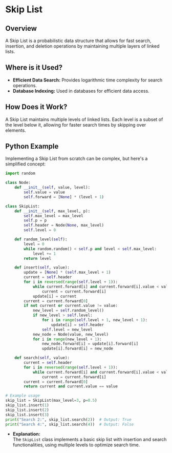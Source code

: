 # **Skip List**

## **Overview**

A Skip List is a probabilistic data structure that allows for fast search, insertion, and deletion operations by maintaining multiple layers of linked lists.

## **Where is it Used?**

- **Efficient Data Search:** Provides logarithmic time complexity for search operations.
- **Database Indexing:** Used in databases for efficient data access.

## **How Does it Work?**

A Skip List maintains multiple levels of linked lists. Each level is a subset of the level below it, allowing for faster search times by skipping over elements.

## **Python Example**

Implementing a Skip List from scratch can be complex, but here's a simplified concept:

```python
import random

class Node:
    def __init__(self, value, level):
        self.value = value
        self.forward = [None] * (level + 1)

class SkipList:
    def __init__(self, max_level, p):
        self.max_level = max_level
        self.p = p
        self.header = Node(None, max_level)
        self.level = 0

    def random_level(self):
        level = 0
        while random.random() < self.p and level < self.max_level:
            level += 1
        return level

    def insert(self, value):
        update = [None] * (self.max_level + 1)
        current = self.header
        for i in reversed(range(self.level + 1)):
            while current.forward[i] and current.forward[i].value < value:
                current = current.forward[i]
            update[i] = current
        current = current.forward[0]
        if not current or current.value != value:
            new_level = self.random_level()
            if new_level > self.level:
                for i in range(self.level + 1, new_level + 1):
                    update[i] = self.header
                self.level = new_level
            new_node = Node(value, new_level)
            for i in range(new_level + 1):
                new_node.forward[i] = update[i].forward[i]
                update[i].forward[i] = new_node

    def search(self, value):
        current = self.header
        for i in reversed(range(self.level + 1)):
            while current.forward[i] and current.forward[i].value < value:
                current = current.forward[i]
        current = current.forward[0]
        return current and current.value == value

# Example usage
skip_list = SkipList(max_level=3, p=0.5)
skip_list.insert(1)
skip_list.insert(2)
skip_list.insert(3)
print("Search 2:", skip_list.search(2))  # Output: True
print("Search 4:", skip_list.search(4))  # Output: False
```

- **Explanation:**  
  The `SkipList` class implements a basic skip list with insertion and search functionalities, using multiple levels to optimize search time.

